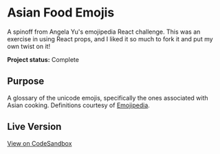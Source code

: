 # Asian Food Emojis
A spinoff from Angela Yu's emojipedia React challenge. This was an exercise in using React props, and I liked it so much to fork it and put my own twist on it!

**Project status:** Complete

## Purpose
A glossary of the unicode emojis, specifically the ones associated with Asian cooking. Definitions courtesy of [Emojipedia](https://emojipedia.org/food-drink/).

## Live Version
[View on CodeSandbox](https://codesandbox.io/s/asian-food-emoji-react-exercise-5p897)
